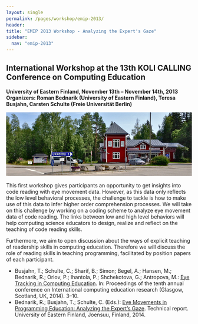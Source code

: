 ```yaml
---
layout: single
permalink: /pages/workshop/emip-2013/
header:
title: "EMIP 2013 Workshop - Analyzing the Expert's Gaze"
sidebar:
  nav: "emip-2013"
---
```

## International Workshop at the 13th KOLI CALLING Conference on Computing Education
**University of Eastern Finland, November 13th – November 14th, 2013**
**Organizers: Roman Bednarik (University of Eastern Finland), Teresa Busjahn, Carsten Schulte (Freie Universität Berlin)**

![](/images/IMG_0301_2_930.jpg)

This first workshop gives participants an opportunity to get insights into code reading with eye movement data. However, as this data only reflects the low level behavioral processes, the challenge to tackle is how to make use of this data to infer higher order comprehension processes. We will take on this challenge by working on a coding scheme to analyze eye movement data of code reading. The links between low and high level behaviors will help computing science educators to design, realize and reflect on the teaching of code reading skills.

Furthermore, we aim to open discussion about the ways of explicit teaching of readership skills in computing education. Therefore we will discuss the role of reading skills in teaching programming, facilitated by position papers of each participant.

- Busjahn, T.; Schulte, C.; Sharif, B.; Simon; Begel, A.; Hansen, M.; Bednarik, R.; Orlov, P.; Ihantola, P.; Shchekotova, G.; Antropova, M.: [Eye Tracking in Computing Education](https://dl.acm.org/doi/10.1145/2632320.2632344). In: Proceedings of the tenth annual conference on International computing education research (Glasgow, Scotland, UK, 2014). 3–10.
- Bednarik, R.; Busjahn, T.; Schulte, C. (Eds.): [Eye Movements in Programming Education: Analyzing the Expert’s Gaze](/pages/workshop/emip-2013-technical-report/). Technical report. University of Eastern Finland, Joensuu, Finland, 2014.